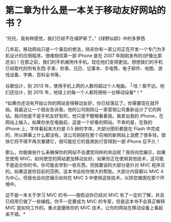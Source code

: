# 第二章为什么是一本关于移动友好网站的书？

“托托，我有种感觉，我们已经不在堪萨斯了。”《绿野仙踪》中的多萝西

几年前，移动网站只是一个事后的想法，除非你有一家公司正在开发一个专门为手机设计的应用程序。很难相信第一部 iPhone 是在 2007 年刚刚发布的(好像比那还长)！在那之前，我们的手机被用作手机。现在他们变得更加。想想我们的手机已经取代的所有东西:手表、秒表、日历、记事本、手电筒、电子邮件、地图、游戏设备、字典、百科全书等。

谷歌估计，到 2013 年，使用手机上网的人数将超过个人电脑。 <sup>[1](MVC4_0016.htm#heading_id_82)</sup> 哇！那不远。他们还估计，到 2015 年，地球上的每一个人都将拥有一台移动设备*！*

 *如果你还没有开始让你的网站变得移动友好，你已经落后了。你需要现在就开始。我最近让一个朋友告诉我，他的公司刚刚让一家营销公司重新设计了它的网站。我问他是不是手机友好型的，他只是干瞪眼看着我。我拿出我的 iPhone，在网站上输入。如果你坐在电脑前，这是一个好看的网站。不幸的是，在我的 iPhone 上，字体看起来大约是 0.5 磅的字体，大部分图形都是在 Flash 中完成的，所以屏幕上什么都没有。该公司刚刚在那个花哨的新网站上浪费了很多钱，很快它将不得不再次重建它，很可能在它的首席执行官得到一部 iPhone 后不久！

那么，你能做些什么来确保你的网站不会遭受同样的命运呢？我将向您展示，如果您使用 MVC，如何使您的网站更加移动友好。如果你正在使用其他技术，这可能不是适合你的书。你可能会学到一些东西，但我要说的大部分是针对 MVC 程序员的。如果这是你目前的范例，这本书会给你很大的帮助。大部分内容都以 MVC 4 为中心，但我也会向您展示如何在 MVC 3 中使用这些技术，以防您被困在那个环境中。

这不是一本关于学习 MVC 的书——我假设你已经对 MVC 有了一定的了解，并且已经用它做了一些编程。你不一定要成为 MVC 的专家，但是这本书不会真正解释 MVC 是如何工作的。重点是磨练你的 MVC 技术，让你的网站在移动设备上看起来不错。*